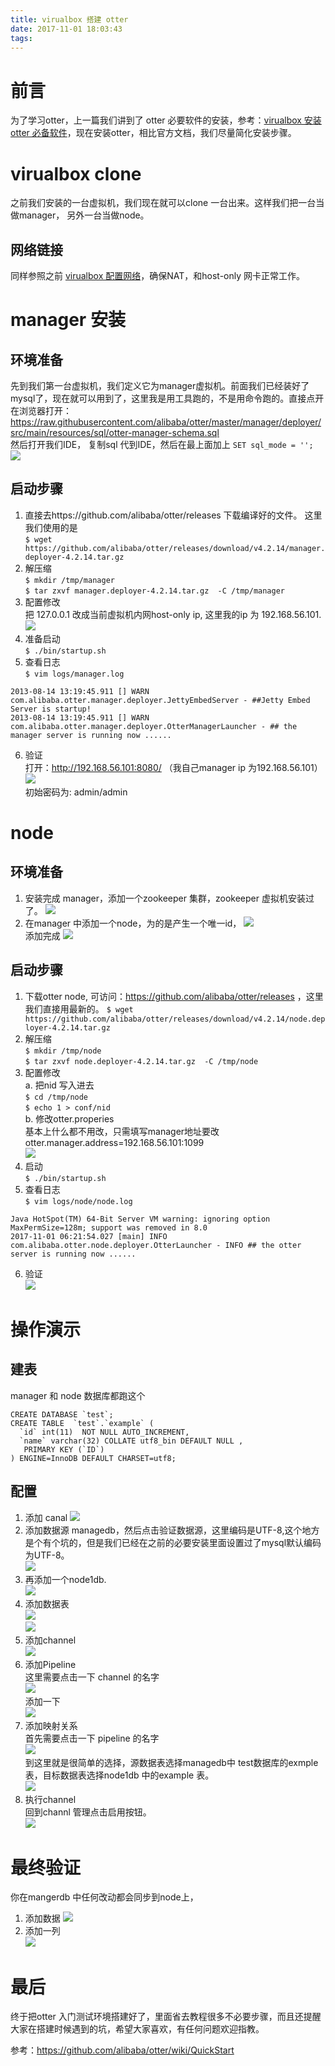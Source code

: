 ```yaml
---
title: virualbox 搭建 otter
date: 2017-11-01 18:03:43
tags:
---
```

# 前言
为了学习otter，上一篇我们讲到了 otter 必要软件的安装，参考：[virualbox 安装 otter 必备软件](https://wz2cool.github.io/2017/11/01/vm-net-hostonly/)，现在安装otter，相比官方文档，我们尽量简化安装步骤。     

# virualbox clone
之前我们安装的一台虚拟机，我们现在就可以clone 一台出来。这样我们把一台当做manager， 另外一台当做node。
## 网络链接
同样参照之前 [virualbox 配置网络](https://wz2cool.github.io/2017/11/01/vm-net-hostonly/#配置网络)，确保NAT，和host-only 网卡正常工作。

# manager 安装
## 环境准备
先到我们第一台虚拟机，我们定义它为manager虚拟机。前面我们已经装好了mysql了，现在就可以用到了，这里我是用工具跑的，不是用命令跑的。直接点开在浏览器打开：https://raw.githubusercontent.com/alibaba/otter/master/manager/deployer/src/main/resources/sql/otter-manager-schema.sql   
然后打开我们IDE， 复制sql 代到IDE，然后在最上面加上 `SET sql_mode = '';`
![](https://raw.githubusercontent.com/wz2cool/markdownPhotos/master/res/runsql.png)

## 启动步骤
1.  直接去https://github.com/alibaba/otter/releases 下载编译好的文件。
这里我们使用的是   
`$ wget https://github.com/alibaba/otter/releases/download/v4.2.14/manager.deployer-4.2.14.tar.gz`
2. 解压缩  
`$ mkdir /tmp/manager`  
`$ tar zxvf manager.deployer-4.2.14.tar.gz  -C /tmp/manager`  
3. 配置修改  
把 127.0.0.1 改成当前虚拟机内网host-only ip, 这里我的ip 为 192.168.56.101.
![](https://raw.githubusercontent.com/wz2cool/markdownPhotos/master/res/managerOtterconfig.png)
4. 准备启动  
`$ ./bin/startup.sh`
5. 查看日志  
`$ vim logs/manager.log`  
```code
2013-08-14 13:19:45.911 [] WARN  com.alibaba.otter.manager.deployer.JettyEmbedServer - ##Jetty Embed Server is startup!   
2013-08-14 13:19:45.911 [] WARN  com.alibaba.otter.manager.deployer.OtterManagerLauncher - ## the manager server is running now ......
```
6. 验证  
打开：http://192.168.56.101:8080/   （我自己manager ip 为192.168.56.101）
![](https://raw.githubusercontent.com/wz2cool/markdownPhotos/master/res/managerUI.png)   
初始密码为: admin/admin

# node 
## 环境准备
1. 安装完成 manager，添加一个zookeeper 集群，zookeeper 虚拟机安装过了。
![](https://raw.githubusercontent.com/wz2cool/markdownPhotos/master/res/zoomanager.png)  
2. 在manager 中添加一个node，为的是产生一个唯一id，
![](https://raw.githubusercontent.com/wz2cool/markdownPhotos/master/res/nodemanage.png)    
添加完成
![](https://raw.githubusercontent.com/wz2cool/markdownPhotos/master/res/nodeid.png)    

## 启动步骤
1. 下载otter node, 可访问：https://github.com/alibaba/otter/releases ，这里我们直接用最新的。
`$ wget https://github.com/alibaba/otter/releases/download/v4.2.14/node.deployer-4.2.14.tar.gz`
2. 解压缩   
`$ mkdir /tmp/node`   
`$ tar zxvf node.deployer-4.2.14.tar.gz  -C /tmp/node`   
3. 配置修改   
a. 把nid 写入进去  
`$ cd /tmp/node`   
`$ echo 1 > conf/nid`    
b. 修改otter.properies    
基本上什么都不用改，只需填写manager地址要改otter.manager.address=192.168.56.101:1099   
![](https://raw.githubusercontent.com/wz2cool/markdownPhotos/master/res/nodeconfig.png)  
4. 启动  
`$ ./bin/startup.sh`
5. 查看日志  
`$ vim logs/node/node.log`
```code
Java HotSpot(TM) 64-Bit Server VM warning: ignoring option MaxPermSize=128m; support was removed in 8.0
2017-11-01 06:21:54.027 [main] INFO  com.alibaba.otter.node.deployer.OtterLauncher - INFO ## the otter server is running now ......
```
6. 验证  
![](https://raw.githubusercontent.com/wz2cool/markdownPhotos/master/res/noderun.png) 


# 操作演示
## 建表
manager 和 node 数据库都跑这个   
```code
CREATE DATABASE `test`;
CREATE TABLE  `test`.`example` (
  `id` int(11)  NOT NULL AUTO_INCREMENT,
  `name` varchar(32) COLLATE utf8_bin DEFAULT NULL ,
   PRIMARY KEY (`ID`)
) ENGINE=InnoDB DEFAULT CHARSET=utf8;
```
## 配置
1. 添加 canal
![](https://raw.githubusercontent.com/wz2cool/markdownPhotos/master/res/addcanal.png) 
2. 添加数据源 managedb，然后点击验证数据源，这里编码是UTF-8,这个地方是个有个坑的，但是我们已经在之前的必要安装里面设置过了mysql默认编码为UTF-8。  
![](https://raw.githubusercontent.com/wz2cool/markdownPhotos/master/res/managedb.png) 
3. 再添加一个node1db.  
![](https://raw.githubusercontent.com/wz2cool/markdownPhotos/master/res/nodedb.png) 
4. 添加数据表   
![](https://raw.githubusercontent.com/wz2cool/markdownPhotos/master/res/managetable.png)   
![](https://raw.githubusercontent.com/wz2cool/markdownPhotos/master/res/nodetable.png) 
5. 添加channel  
![](https://raw.githubusercontent.com/wz2cool/markdownPhotos/master/res/addchannel.png) 
6. 添加Pipeline  
这里需要点击一下 channel 的名字   
![](https://raw.githubusercontent.com/wz2cool/markdownPhotos/master/res/clickChannel.png)   
添加一下  
![](https://raw.githubusercontent.com/wz2cool/markdownPhotos/master/res/pipline.png)  
7. 添加映射关系  
首先需要点击一下 pipeline 的名字  
![](https://raw.githubusercontent.com/wz2cool/markdownPhotos/master/res/createtableMapping.png)  
到这里就是很简单的选择，源数据表选择managedb中 test数据库的exmple表，目标数据表选择node1db 中的example 表。  
![](https://raw.githubusercontent.com/wz2cool/markdownPhotos/master/res/tablemapping.png)  
8. 执行channel   
回到channl 管理点击启用按钮。   
![](https://raw.githubusercontent.com/wz2cool/markdownPhotos/master/res/runchanenl.png) 

# 最终验证
你在mangerdb 中任何改动都会同步到node上，  
1. 添加数据
![](https://raw.githubusercontent.com/wz2cool/markdownPhotos/master/res/result.png) 
2. 添加一列  
![](https://raw.githubusercontent.com/wz2cool/markdownPhotos/master/res/addcolumn.png) 

# 最后
终于把otter 入门测试环境搭建好了，里面省去教程很多不必要步骤，而且还提醒大家在搭建时候遇到的坑，希望大家喜欢，有任何问题欢迎指教。  

参考：https://github.com/alibaba/otter/wiki/QuickStart